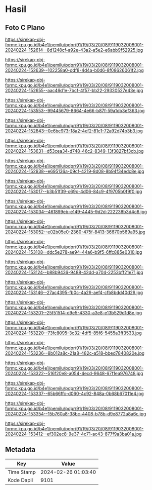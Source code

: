 # Hasil

## Foto C Plano

https://sirekap-obj-formc.kpu.go.id/b4e1/pemilu/pdpr/91/19/03/20/08/9119032008001-20240224-152614--8d1248cf-a92e-43a2-a5e2-e6abb9f52925.jpg

https://sirekap-obj-formc.kpu.go.id/b4e1/pemilu/pdpr/91/19/03/20/08/9119032008001-20240224-152639--102258a0-ddf8-4d4a-b0d6-8f08626061f2.jpg

https://sirekap-obj-formc.kpu.go.id/b4e1/pemilu/pdpr/91/19/03/20/08/9119032008001-20240224-152655--aac46d1e-7bcf-4f57-bb22-29330527e43e.jpg

https://sirekap-obj-formc.kpu.go.id/b4e1/pemilu/pdpr/91/19/03/20/08/9119032008001-20240224-153553--99445679-8664-4e66-b87f-59a1db3ef363.jpg

https://sirekap-obj-formc.kpu.go.id/b4e1/pemilu/pdpr/91/19/03/20/08/9119032008001-20240224-152843--0c6bc973-18a2-4ef2-81c1-72a92d74b3b3.jpg

https://sirekap-obj-formc.kpu.go.id/b4e1/pemilu/pdpr/91/19/03/20/08/9119032008001-20240224-153631--d53cea34-d748-46c2-8349-13f3827bf3cb.jpg

https://sirekap-obj-formc.kpu.go.id/b4e1/pemilu/pdpr/91/19/03/20/08/9119032008001-20240224-152938--e695136a-09cf-4219-8d08-8b94f34edc8e.jpg

https://sirekap-obj-formc.kpu.go.id/b4e1/pemilu/pdpr/91/19/03/20/08/9119032008001-20240224-153017--b3b51f39-c69c-4d06-84c9-4f9705b0f9f0.jpg

https://sirekap-obj-formc.kpu.go.id/b4e1/pemilu/pdpr/91/19/03/20/08/9119032008001-20240224-153034--461899eb-e149-4445-9d2d-222238b3d4c8.jpg

https://sirekap-obj-formc.kpu.go.id/b4e1/pemilu/pdpr/91/19/03/20/08/9119032008001-20240224-153052--e02b05e0-2360-475f-8413-36670b569a95.jpg

https://sirekap-obj-formc.kpu.go.id/b4e1/pemilu/pdpr/91/19/03/20/08/9119032008001-20240224-153108--ddc5e278-ae94-44a6-b9f5-6ffc885e0310.jpg

https://sirekap-obj-formc.kpu.go.id/b4e1/pemilu/pdpr/91/19/03/20/08/9119032008001-20240224-153124--b88b9436-9488-42dd-a704-2253bff21e71.jpg

https://sirekap-obj-formc.kpu.go.id/b4e1/pemilu/pdpr/91/19/03/20/08/9119032008001-20240224-153146--27ac4395-fb0c-4a29-aef4-cfb8bdd40d29.jpg

https://sirekap-obj-formc.kpu.go.id/b4e1/pemilu/pdpr/91/19/03/20/08/9119032008001-20240224-153201--25f51514-d9e5-4330-a3e8-e13b529d1d8e.jpg

https://sirekap-obj-formc.kpu.go.id/b4e1/pemilu/pdpr/91/19/03/20/08/9119032008001-20240224-153220--73fc8095-3c32-4df5-85f6-5455a3ff3533.jpg

https://sirekap-obj-formc.kpu.go.id/b4e1/pemilu/pdpr/91/19/03/20/08/9119032008001-20240224-153236--8b012a8c-21a8-482c-a518-bbed7840820e.jpg

https://sirekap-obj-formc.kpu.go.id/b4e1/pemilu/pdpr/91/19/03/20/08/9119032008001-20240224-153322--516f20e8-a054-4ecd-9648-67f1ea976748.jpg

https://sirekap-obj-formc.kpu.go.id/b4e1/pemilu/pdpr/91/19/03/20/08/9119032008001-20240224-153337--65b66ffc-d060-4c92-848a-0b68b67011e4.jpg

https://sirekap-obj-formc.kpu.go.id/b4e1/pemilu/pdpr/91/19/03/20/08/9119032008001-20240224-153354--15b760a8-38bc-4408-b78b-d9e8772a8a6c.jpg

https://sirekap-obj-formc.kpu.go.id/b4e1/pemilu/pdpr/91/19/03/20/08/9119032008001-20240224-153412--ef302ec8-9e37-4c71-ac43-877f9a3ba01a.jpg


## Metadata

| Key        | Value               |
| ---------- | ------------------- |
| Time Stamp | 2024-02-26 01:03:40 |
| Kode Dapil | 9101                |



